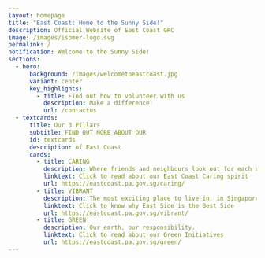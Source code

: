 ```yaml
---
layout: homepage
title: "East Coast: Home to the Sunny Side!"
description: Official Website of East Coast GRC
image: /images/isomer-logo.svg
permalink: /
notification: Welcome to the Sunny Side!
sections:
  - hero:
      background: /images/welcometoeastcoast.jpg
      variant: center
      key_highlights:
        - title: Find out how to volunteer with us
          description: Make a difference!
          url: /contactus
  - textcards:
      title: Our 3 Pillars
      subtitle: FIND OUT MORE ABOUT OUR
      id: textcards
      description: of East Coast
      cards:
        - title: CARING
          description: Where friends and neighbours look out for each other.
          linktext: Click to read about our East Coast Caring spirit
          url: https://eastcoast.pa.gov.sg/caring/
        - title: VIBRANT
          description: The most exciting place to live in, in Singapore.
          linktext: Click to know why East Side is the Best Side
          url: https://eastcoast.pa.gov.sg/vibrant/
        - title: GREEN
          description: Our earth, our responsibility.
          linktext: Click to read about our Green Initiatives
          url: https://eastcoast.pa.gov.sg/green/
---
```

